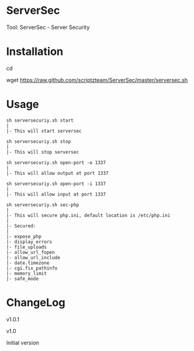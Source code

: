 ServerSec
=========

Tool: ServerSec - Server Security


Installation
=========
cd

wget https://raw.github.com/scriptzteam/ServerSec/master/serversec.sh


Usage
=========
```
sh serversecuriy.sh start
|
|- This will start serversec

sh serversecuriy.sh stop
|
|- This will stop serversec

sh serversecuriy.sh open-port -o 1337
|
|- This will allow output at port 1337

sh serversecuriy.sh open-port -i 1337
|
|- This will allow input at port 1337

sh serversecuriy.sh sec-php
|
|- This will secure php.ini, default location is /etc/php.ini
|
|- Secured:
|
|- expose_php
|- display_errors
|- file_uploads
|- allow_url_fopen
|- allow_url_include
|- date.timezone
|- cgi.fix_pathinfo
|- memory_limit
|- safe_mode
```

ChangeLog
=========
v1.0.1



v1.0

Initial version
